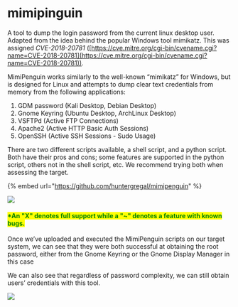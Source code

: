 # mimipinguin

A tool to dump the login password from the current linux desktop user. Adapted from the idea behind the popular Windows tool mimikatz. This was assigned _CVE-2018-20781_ ([https://cve.mitre.org/cgi-bin/cvename.cgi?name=CVE-2018-20781](https://cve.mitre.org/cgi-bin/cvename.cgi?name=CVE-2018-20781)).

MimiPenguin works similarly to the well-known “mimikatz” for Windows, but is designed for Linux and attempts to dump clear text credentials from memory from the following applications:

1. GDM password (Kali Desktop, Debian Desktop)
2. Gnome Keyring (Ubuntu Desktop, ArchLinux Desktop)
3. VSFTPd (Active FTP Connections)
4. Apache2 (Active HTTP Basic Auth Sessions)
5. OpenSSH (Active SSH Sessions - Sudo Usage)

There are two different scripts available, a shell script, and a python script. Both have their pros and cons; some features are supported in the python script, others not in the shell script, etc. We recommend trying both when assessing the target.

{% embed url="https://github.com/huntergregal/mimipenguin" %}

![](<../../../.gitbook/assets/1 (17).png>)

#### <mark style="color:green;">\*An "X" denotes full support while a "\~" denotes a feature with known bugs.</mark>

Once we’ve uploaded and executed the MimiPenguin scripts on our target system, we can see that they were both successful at obtaining the root password, either from the Gnome Keyring or the Gnome Display Manager in this case

We can also see that regardless of password complexity, we can still obtain users’ credentials with this tool.

![](<../../../.gitbook/assets/1 (10).png>)
